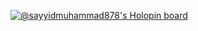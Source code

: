 [![@sayyidmuhammad878's Holopin board](https://holopin.me/sayyidmuhammad878)](https://holopin.io/@sayyidmuhammad878)
